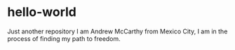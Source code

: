 # hello-world
Just another repository
I am Andrew McCarthy from Mexico City, I am in the process of finding my path to freedom.
